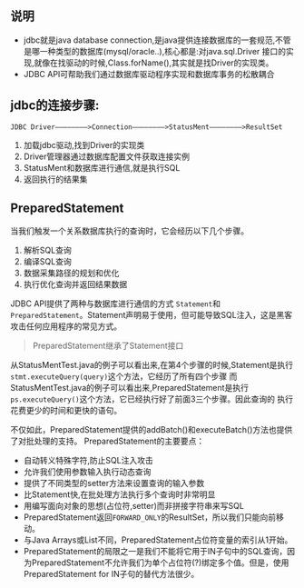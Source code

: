  ## 说明
 * jdbc就是java database connection,是java提供连接数据库的一套规范,不管是哪一种类型的数据库(mysql/oracle..),核心都是:对java.sql.Driver 接口的实现,就像在找驱动的时候,Class.forName(),其实就是找Driver的实现类。
 * JDBC API可帮助我们通过数据库驱动程序实现和数据库事务的松散耦合
 
 ## jdbc的连接步骤:
    JDBC Driver————————>Connection————————>StatusMent————————>ResultSet
    
 1. 加载jdbc驱动,找到Driver的实现类
 2. Driver管理器通过数据库配置文件获取连接实例
 3. StatusMent和数据库进行通信,就是执行SQL
 4. 返回执行的结果集
 
 ## PreparedStatement
 当我们触发一个关系数据库执行的查询时，它会经历以下几个步骤。
 
 1. 解析SQL查询
 2. 编译SQL查询
 3. 数据采集路径的规划和优化
 4. 执行优化查询并返回结果数据
 
 JDBC API提供了两种与数据库进行通信的方式 `Statement`和`PreparedStatement`。Statement声明易于使用，但可能导致SQL注入，这是黑客攻击任何应用程序的常见方式。
   
 > PreparedStatement继承了Statement接口

 从StatusMentTest.java的例子可以看出来,在第4个步骤的时候,Statement是执行`stmt.executeQuery(query)`这个方法，它经历了所有四个步骤
 而StatusMentTest.java的例子可以看出来,PreparedStatement是执行`ps.executeQuery()`这个方法，它已经执行好了前面3三个步骤。因此查询的
 执行花费更少的时间和更快的语句。
 
 不仅如此，PreparedStatement提供的addBatch()和executeBatch()方法也提供了对批处理的支持。
 PreparedStatement的主要要点：
 * 自动转义特殊字符,防止SQL注入攻击
 * 允许我们使用参数输入执行动态查询
 * 提供了不同类型的setter方法来设置查询的输入参数
 * 比Statement快,在批处理方法执行多个查询时非常明显
 * 用编写面向对象的思想(占位符,setter)而非拼接字符串来写SQL
 * PreparedStatement返回`FORWARD_ONLY`的ResultSet，所以我们只能向前移动。
 * 与Java Arrays或List不同，PreparedStatement占位符变量的索引从1开始。
 * PreparedStatement的局限之一是我们不能将它用于IN子句中的SQL查询，因为PreparedStatement不允许我们为单个占位符(?)绑定多个值。但是，使用PreparedStatement for IN子句的替代方法很少。
 
